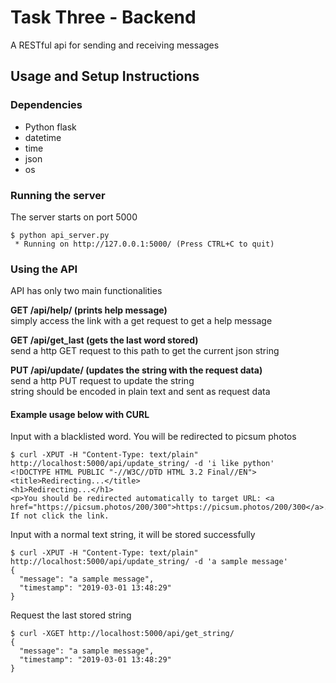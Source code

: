# Task Three - Backend
A RESTful api for sending and receiving messages
## Usage and Setup Instructions
### Dependencies
* Python flask
* datetime
* time
* json
* os
### Running the server
The server starts on port 5000
```
$ python api_server.py
 * Running on http://127.0.0.1:5000/ (Press CTRL+C to quit)
```

### Using the API
API has only two main functionalities  

**GET /api/help/ (prints help message)**  
simply access the link with a get request to get a help message

**GET /api/get_last (gets the last word stored)**   
send a http GET request to this path to get the current json string

**PUT /api/update/ (updates the string with the request data)**  
send a http PUT request to update the string  
string should be encoded in plain text and sent as request data


#### Example usage below with CURL
Input with a blacklisted word. You will be redirected to picsum photos
```
$ curl -XPUT -H "Content-Type: text/plain" http://localhost:5000/api/update_string/ -d 'i like python'
<!DOCTYPE HTML PUBLIC "-//W3C//DTD HTML 3.2 Final//EN">
<title>Redirecting...</title>
<h1>Redirecting...</h1>
<p>You should be redirected automatically to target URL: <a href="https://picsum.photos/200/300">https://picsum.photos/200/300</a>.  If not click the link.
```

Input with a normal text string, it will be stored successfully
```
$ curl -XPUT -H "Content-Type: text/plain" http://localhost:5000/api/update_string/ -d 'a sample message'
{
  "message": "a sample message",
  "timestamp": "2019-03-01 13:48:29"
}
```

Request the last stored string
```
$ curl -XGET http://localhost:5000/api/get_string/
{
  "message": "a sample message",
  "timestamp": "2019-03-01 13:48:29"
}
```

